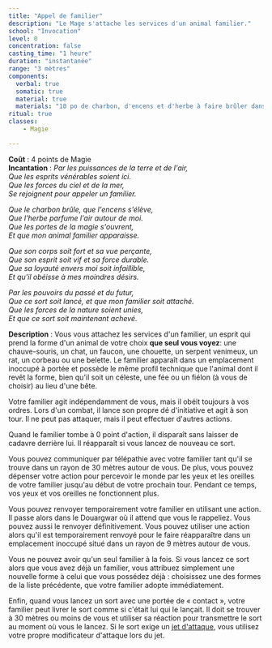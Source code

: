 ```yaml
---
title: "Appel de familier"
description: "Le Mage s'attache les services d'un animal familier."
school: "Invocation"
level: 0
concentration: false
casting_time: "1 heure"
duration: "instantanée"
range: "3 mètres"
components:
  verbal: true
  somatic: true
  material: true
  materials: "10 po de charbon, d'encens et d'herbe à faire brûler dans un brasero en laiton"
ritual: true
classes:
    - Magie

---
```

**Coût** : 4 points de Magie  
**Incantation** : *Par les puissances de la terre et de l'air,*  
*Que les esprits vénérables soient ici.*  
*Que les forces du ciel et de la mer,*  
*Se rejoignent pour appeler un familier.*  

*Que le charbon brûle, que l'encens s'élève,*  
*Que l'herbe parfume l'air autour de moi.*  
*Que les portes de la magie s'ouvrent,*  
*Et que mon animal familier apparaisse.*  

*Que son corps soit fort et sa vue perçante,*  
*Que son esprit soit vif et sa force durable.*  
*Que sa loyauté envers moi soit infaillible,*  
*Et qu'il obéisse à mes moindres désirs.*  

*Par les pouvoirs du passé et du futur,*  
*Que ce sort soit lancé, et que mon familier soit attaché.*  
*Que les forces de la nature soient unies,*  
*Et que ce sort soit maintenant achevé.*     


**Description** : Vous vous attachez les services d'un familier, un esprit qui prend la forme d'un animal de votre choix **que seul vous voyez**: une chauve-souris, un chat, un faucon, une chouette, un serpent venimeux, un rat, un corbeau ou une belette. Le familier apparaît dans un emplacement inoccupé à portée et possède le même profil technique que l'animal dont il revêt la forme, bien qu'il soit un céleste, une fée ou un fiélon (à vous de choisir) au lieu d'une bête.

Votre familier agit indépendamment de vous, mais il obéit toujours à vos ordres. Lors d'un combat, il lance son propre dé d'initiative et agit à son tour. Il ne peut pas attaquer, mais il peut effectuer d'autres actions.

Quand le familier tombe à 0 point d'action, il disparaît sans laisser de cadavre derrière lui. Il réapparaît si vous lancez de nouveau ce sort.

Vous pouvez communiquer par télépathie avec votre familier tant qu'il se trouve dans un rayon de 30 mètres autour de vous. De plus, vous pouvez dépenser votre action pour percevoir le monde par les yeux et les oreilles de votre familier jusqu'au début de votre prochain tour. Pendant ce temps, vos yeux et vos oreilles ne fonctionnent plus.

Vous pouvez renvoyer temporairement votre familier en utilisant une action. Il passe alors dans le Douargwar où il attend que vous le rappeliez. Vous pouvez aussi le renvoyer définitivement. Vous pouvez utiliser une action alors qu'il est temporairement renvoyé pour le faire réapparaître dans un emplacement inoccupé situé dans un rayon de 9 mètres autour de vous.

Vous ne pouvez avoir qu'un seul familier à la fois. Si vous lancez ce sort alors que vous avez déjà un familier, vous attribuez simplement une nouvelle forme à celui que vous possédez déjà : choisissez une des formes de la liste précédente, que votre familier adopte immédiatement.

Enfin, quand vous lancez un sort avec une portée de « contact », votre familier peut livrer le sort comme si c'était lui qui le lançait. Il doit se trouver à 30 mètres ou moins de vous et utiliser sa réaction pour transmettre le sort au moment où vous le lancez. Si le sort exige un [jet d'attaque](/combattre/#jets-d-attaque), vous utilisez votre propre modificateur d'attaque lors du jet.
